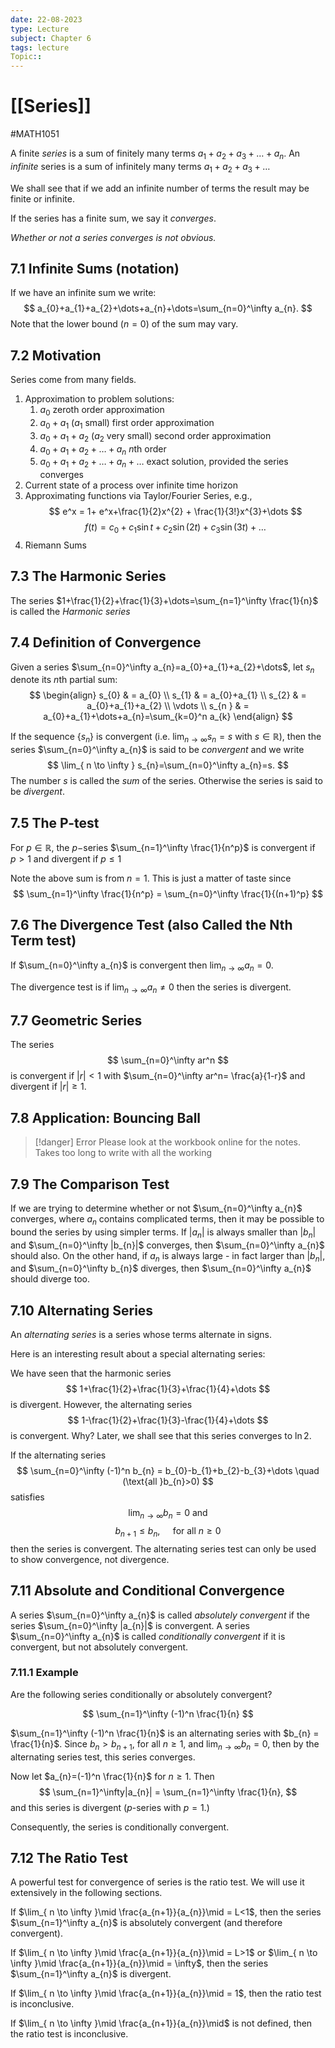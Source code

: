 ```yaml
---
date: 22-08-2023
type: Lecture
subject: Chapter 6
tags: lecture
Topic:: 
---
```

# [[Series]]
#MATH1051

A finite *series* is a sum of finitely many terms $a_{1}+a_{2}+a_{3}+\dots+a_{n}$. An *infinite* series is a sum of infinitely many terms $a_{1}+a_{2}+a_{3}+\dots$

We shall see that if we add an infinite number of terms the result may be finite or infinite.

If the series has a finite sum, we say it *converges*.

*Whether or not a series converges is not obvious.*

## 7.1 Infinite Sums (notation)

If we have an infinite sum we write:
$$
a_{0}+a_{1}+a_{2}+\dots+a_{n}+\dots=\sum_{n=0}^\infty a_{n}.
$$
Note that the lower bound ($n=0$) of the sum may vary.

## 7.2 Motivation

Series come from many fields.

1. Approximation to problem solutions:
	1. $a_{0}$ zeroth order approximation
	2. $a_{0}+a_{1}$ ($a_{1}$ small) first order approximation
	3. $a_{0}+a_{1}+a_{2}$ ($a_{2}$ very small) second order approximation
	4. $a_{0}+a_{1}+a_{2}+\dots+a_{n}$ $n$th order
	5. $a_{0}+a_{1}+a_{2}+\dots+a_{n}+\dots$ exact solution, provided the series converges
2.  Current state of a process over infinite time horizon
3. Approximating functions via Taylor/Fourier Series, e.g.,
$$
e^x = 1+ e^x+\frac{1}{2}x^{2} + \frac{1}{3!}x^{3}+\dots
$$
$$
f(t)=c_{0}+c_{1}\sin t+c_{2}\sin (2t)+c_{3}\sin(3t)+\dots
$$
4. Riemann Sums

## 7.3 The Harmonic Series

The series $1+\frac{1}{2}+\frac{1}{3}+\dots=\sum_{n=1}^\infty \frac{1}{n}$ is called the *Harmonic series*


## 7.4 Definition of Convergence

Given a series $\sum_{n=0}^\infty a_{n}=a_{0}+a_{1}+a_{2}+\dots$, let $s_{n}$ denote its $n$th partial sum:
$$
\begin{align}
s_{0} & = a_{0} \\
s_{1} & = a_{0}+a_{1} \\
s_{2} & = a_{0}+a_{1}+a_{2} \\
\vdots  \\
s_{n }  & = a_{0}+a_{1}+\dots+a_{n}=\sum_{k=0}^n a_{k}
\end{align}
$$

If the sequence $\{s_{n}\}$ is convergent (i.e. $\lim_{ n \to \infty }s_{n}=s$ with $s \in \mathbb{R}$), then the series $\sum_{n=0}^\infty a_{n}$ is said to be *convergent* and we write 
$$
\lim_{ n \to \infty } s_{n}=\sum_{n=0}^\infty a_{n}=s.
$$
The number $s$ is called the *sum* of the series. Otherwise the series is said to be *divergent*.

## 7.5 The P-test

For $p \in \mathbb{R}$, the $p-$series $\sum_{n=1}^\infty \frac{1}{n^p}$ is convergent if $p>1$ and divergent if $p\leq 1$

Note the above sum is from $n=1$. This is just a matter of taste since
$$
\sum_{n=1}^\infty \frac{1}{n^p} = \sum_{n=0}^\infty \frac{1}{(n+1)^p}
$$

## 7.6 The Divergence Test (also Called the Nth Term test)

If $\sum_{n=0}^\infty a_{n}$ is convergent then $\lim_{ n \to \infty }a_{n}=0.$

The divergence test is if $\lim_{ n \to \infty }a_{n} \neq 0$ then the series is divergent.

## 7.7 Geometric Series

The series
$$
\sum_{n=0}^\infty ar^n
$$
is convergent if $|r|<1$ with $\sum_{n=0}^\infty ar^n= \frac{a}{1-r}$ and divergent if $|r| \geq 1$.

## 7.8 Application: Bouncing Ball

> [!danger] Error
> Please look at the workbook online for the notes. Takes too long to write with all the working

## 7.9 The Comparison Test

If we are trying to determine whether or not $\sum_{n=0}^\infty a_{n}$ converges, where $a_{n}$ contains complicated terms, then it may be possible to bound the series by using simpler terms. If $|a_{n}|$ is always smaller than $|b_{n}|$ and $\sum_{n=0}^\infty |b_{n}|$ converges, then $\sum_{n=0}^\infty a_{n}$ should also. On the other hand, if $a_{n}$ is always large -  in fact larger than $|b_{n}|$, and $\sum_{n=0}^\infty b_{n}$ diverges, then $\sum_{n=0}^\infty a_{n}$ should diverge too.

## 7.10 Alternating Series

An *alternating series* is a series whose terms alternate in signs.

Here is an interesting result about a special alternating series:

We have seen that the harmonic series
$$
1+\frac{1}{2}+\frac{1}{3}+\frac{1}{4}+\dots
$$
is divergent. However, the alternating series
$$
1-\frac{1}{2}+\frac{1}{3}-\frac{1}{4}+\dots
$$
is convergent. Why? Later, we shall see that this series converges to $\ln 2$.

If the alternating series
$$
\sum_{n=0}^\infty (-1)^n b_{n} = b_{0}-b_{1}+b_{2}-b_{3}+\dots \quad (\text{all }b_{n}>0)
$$
satisfies
$$
\lim_{ n \to \infty }b_{n}=0 \text{ and } 
$$
$$
b_{n+1}\leq b_{n}, \quad \text{ for all }n \geq 0
$$
then the series is convergent.
The alternating series test can only be used to show convergence, not divergence.

## 7.11 Absolute and Conditional Convergence

A series $\sum_{n=0}^\infty a_{n}$ is called *absolutely convergent* if the series $\sum_{n=0}^\infty |a_{n}|$ is convergent.
A series $\sum_{n=0}^\infty a_{n}$ is called *conditionally convergent* if it is convergent, but not absolutely convergent.

### 7.11.1 Example

Are the following series conditionally or absolutely convergent?

$$
\sum_{n=1}^\infty (-1)^n \frac{1}{n}
$$

$\sum_{n=1}^\infty (-1)^n \frac{1}{n}$ is an alternating series with $b_{n} = \frac{1}{n}$. Since $b_{n}>b_{n+1}$, for all $n \geq 1$, and $\lim_{ n \to \infty }b_{n}=0$, then by the alternating series test, this series converges.

Now let $a_{n}=(-1)^n \frac{1}{n}$ for $n \geq 1$. Then
$$
\sum_{n=1}^\infty|a_{n}| = \sum_{n=1}^\infty \frac{1}{n},
$$
and this series is divergent ($p$-series with $p=1$.)

Consequently, the series is conditionally convergent.

## 7.12 The Ratio Test

A powerful test for convergence of series is the ratio test. We will use it extensively in the following sections.

If $\lim_{ n \to \infty }\mid \frac{a_{n+1}}{a_{n}}\mid = L<1$, then the series $\sum_{n=1}^\infty a_{n}$ is absolutely convergent (and therefore convergent).

If $\lim_{ n \to \infty }\mid \frac{a_{n+1}}{a_{n}}\mid = L>1$ or $\lim_{ n \to \infty }\mid \frac{a_{n+1}}{a_{n}}\mid = \infty$, then the series $\sum_{n=1}^\infty a_{n}$ is divergent.

If $\lim_{ n \to \infty }\mid \frac{a_{n+1}}{a_{n}}\mid = 1$, then the ratio test is inconclusive.

If $\lim_{ n \to \infty }\mid \frac{a_{n+1}}{a_{n}}\mid$ is not defined, then the ratio test is inconclusive.